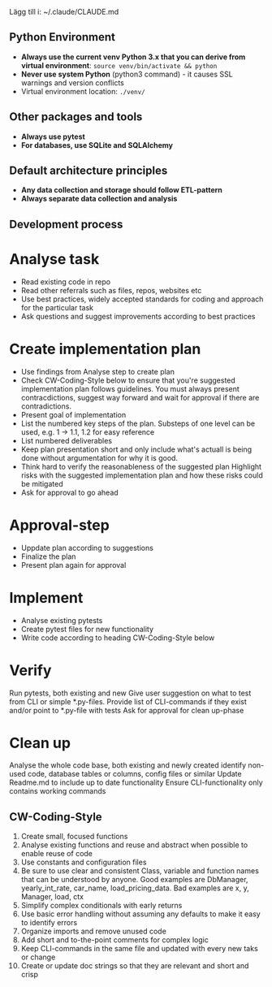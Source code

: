 Lägg till i: ~/.claude/CLAUDE.md

## Python Environment
- **Always use the current venv Python 3.x that you can derive from virtual environment**: `source venv/bin/activate && python`
- **Never use system Python** (python3 command) - it causes SSL warnings and version conflicts
- Virtual environment location: `./venv/`

## Other packages and tools
- **Always use pytest**
- **For databases, use SQLite and SQLAlchemy**


## Default architecture principles
- **Any data collection and storage should follow ETL-pattern**
- **Always separate data collection and analysis**

## Development process

# Analyse task
- Read existing code in repo
- Read other referrals such as files, repos, websites etc
- Use best practices, widely accepted standards for coding and approach for the particular task
- Ask questions and suggest improvements according to best practices

# Create implementation plan
- Use findings from Analyse step to create plan
- Check CW-Coding-Style below to ensure that you're suggested implementation plan follows guidelines. You must always present contracdictions, suggest way forward and wait for approval if there are contradictions.
- Present goal of implementation
- List the numbered key steps of the plan. Substeps of one level can be used, e.g. 1 -> 1.1, 1.2 for easy reference
- List numbered deliverables
- Keep plan presentation short and only include what's actuall is being done without argumentation for why it is good.
- Think hard to verify the reasonableness of the suggested plan
Highlight risks with the suggested implementation plan and how these risks could be mitigated
- Ask for approval to go ahead

# Approval-step
- Uppdate plan according to suggestions
- Finalize the plan
- Present plan again for approval

# Implement
- Analyse existing pytests
- Create pytest files for new functionality
- Write code according to heading CW-Coding-Style below

# Verify
Run pytests, both existing and new
Give user suggestion on what to test from CLI or simple *.py-files. Provide list of CLI-commands if they exist and/or point to *.py-file with tests
Ask for approval for clean up-phase

# Clean up
Analyse the whole code base, both existing and newly created
identify non-used code, database tables or columns, config files or similar
Update Readme.md to include up to date functionality
Ensure CLI-functionality only contains working commands

## CW-Coding-Style
1. Create small, focused functions
2. Analyse existing functions and reuse and abstract when possible to enable reuse of code 
3. Use constants and configuration files
4. Be sure to use clear and consistent Class, variable and function names that can be understood by anyone. Good examples are DbManager, yearly_int_rate, car_name, load_pricing_data. Bad examples are x, y, Manager, load, ctx
5. Simplify complex conditionals with early returns
6. Use basic error handling without assuming any defaults to make it easy to identify errors
7. Organize imports and remove unused code
8. Add short and to-the-point comments for complex logic
9. Keep CLI-commands in the same file and updated with every new taks or change
10. Create or update doc strings so that they are relevant and short and crisp



